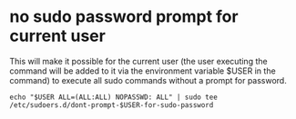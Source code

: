 # no sudo password prompt for current user

This will make it possible for the current user (the user executing the command will be added to it via the environment variable $USER in the command) to execute all sudo commands without a prompt for password.

`echo "$USER ALL=(ALL:ALL) NOPASSWD: ALL" | sudo tee /etc/sudoers.d/dont-prompt-$USER-for-sudo-password`
